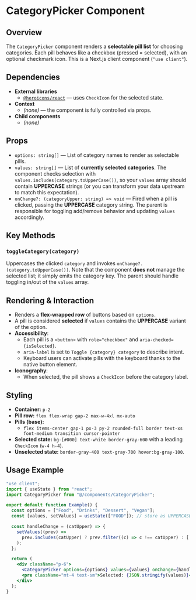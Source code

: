 # CategoryPicker Component

## Overview

The `CategoryPicker` component renders a **selectable pill list** for choosing
categories. Each pill behaves like a checkbox (pressed = selected), with an
optional checkmark icon. This is a Next.js client component (`"use client"`).

## Dependencies

- **External libraries**
  - [`@heroicons/react`](https://heroicons.com/) — uses `CheckIcon` for the selected state.
- **Context**
  - *(none)* — the component is fully controlled via props.
- **Child components**
  - *(none)*

## Props

- `options: string[]` — List of category names to render as selectable pills.
- `values: string[]` — List of **currently selected categories**. The component
  checks selection with `values.includes(category.toUpperCase())`, so your
  `values` array should contain **UPPERCASE** strings (or you can transform your
  data upstream to match this expectation).
- `onChange?: (categoryUpper: string) => void` — Fired when a pill is clicked,
  passing the **UPPERCASE** category string. The parent is responsible for
  toggling add/remove behavior and updating `values` accordingly.

## Key Methods

### `toggleCategory(category)`
Uppercases the clicked `category` and invokes `onChange?.(category.toUpperCase())`.
Note that the component **does not** manage the selected list; it simply emits the
category key. The parent should handle toggling in/out of the `values` array.

## Rendering & Interaction

- Renders a **flex-wrapped row** of buttons based on `options`.
- A pill is considered **selected** if `values` contains the **UPPERCASE** variant of the option.
- **Accessibility**:
  - Each pill is a `<button>` with `role="checkbox"` and `aria-checked={isSelected}`.
  - `aria-label` is set to `Toggle {category} category` to describe intent.
  - Keyboard users can activate pills with the keyboard thanks to the native button element.
- **Iconography**:
  - When selected, the pill shows a `CheckIcon` before the category label.

## Styling

- **Container:** `p-2`
- **Pill row:** `flex flex-wrap gap-2 max-w-4xl mx-auto`
- **Pills (base):**
  - `flex items-center gap-1 px-3 py-2 rounded-full border text-xs font-medium transition cursor-pointer`
- **Selected state:** `bg-[#000] text-white border-gray-600` with a leading `CheckIcon` (`w-4 h-4`).
- **Unselected state:** `border-gray-400 text-gray-700 hover:bg-gray-100`.

## Usage Example

```jsx
"use client";
import { useState } from "react";
import CategoryPicker from "@/components/CategoryPicker";

export default function Example() {
  const options = ["Food", "Drinks", "Dessert", "Vegan"];
  const [values, setValues] = useState(["FOOD"]); // store as UPPERCASE

  const handleChange = (catUpper) => {
    setValues((prev) =>
      prev.includes(catUpper) ? prev.filter((c) => c !== catUpper) : [...prev, catUpper]
    );
  };

  return (
    <div className="p-6">
      <CategoryPicker options={options} values={values} onChange={handleChange} />
      <pre className="mt-4 text-sm">Selected: {JSON.stringify(values)}</pre>
    </div>
  );
}
```

